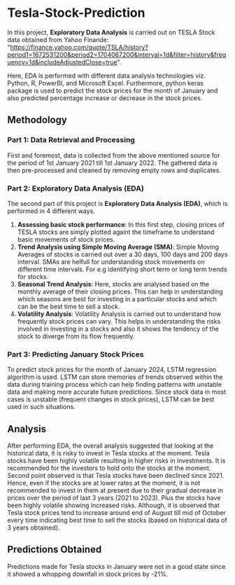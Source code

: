# Tesla-Stock-Prediction

In this project, **Exploratory Data Analysis** is carried out on TESLA Stock data obtained from Yahoo Finande: "https://finance.yahoo.com/quote/TSLA/history?period1=1672531200&period2=1704067200&interval=1d&filter=history&frequency=1d&includeAdjustedClose=true".

Here, EDA is performed with different data analysis technologies viz. Python, R, PowerBI, and Microsoft Excel. Furthermore, python keras package is used to predict the stock prices for the month of January and also predicted percentage increase or decrease in the stock prices.

## Methodology

### Part 1: Data Retrieval and Processing
First and foremost, data is collected from the above mentioned source for the period of 1st January 2021 till 1st January 2022. The gathered data is then pre-processed and cleaned by removing empty rows and duplicates.

### Part 2: Exploratory Data Analysis (EDA)
The second part of this project is **Exploratory Data Analysis (EDA)**, which is performed in 4 different ways.
1. **Assessing basic stock performance**: In this first step, closing prices of TESLA stocks are simply plotted againt the timeframe to understand basic movements of stock prices.
2. **Trend Analysis using Simple Moving Average (SMA)**: Simple Moving Averages of stocks is carried out over a 30 days, 100 days and 200 days interval. SMAs are helfull for understanding stock movements on different time intervals. For e.g identifying short term or long term trends for stocks.
3. **Seasonal Trend Analysis**: Here, stocks are analysed based on the monthly average of their closing prices. This can help in understanding which seasons are best for investing in a particular stocks and which can be the best time to sell a stock.
4. **Volatility Analysis**: Volatility Analysis is carried out to understand how frequently stock prices can vary. This helps in understanding the risks involved in investing in a stocks and also it shows the tendency of the stock to diverge from its flow frequently.

### Part 3: Predicting January Stock Prices
To predict stock prices for the month of January 2024, LSTM regression algorithm is used. LSTM can store memories of trends observed within the data during training process which can help finding patterns with unstable data and making more accurate future predictions. Since stock data in most cases is unstable (frequent changes in stock prices), LSTM can be best used in such situations.

## Analysis
After performing EDA, the overall analysis suggested that looking at the historical data, it is risky to invest in Tesla stocks at the moment. Tesla stocks have been highly volatile resulting in higher risks in investments. It is recommended for the investors to hold onto the stocks at the moment. Second point observed is that Tesla stocks have been declined since 2021. Hence, even if the stocks are at lower rates at the moment, it is not recommended to invest in them at present due to their gradual decrease in prices over the period of last 3 years (2021 to 2023). Plus the stocks have been highly volatile showing increased risks. Although, it is observed that Tesla stock prices tend to increase around end of August till mid of October every time indicating best time to sell the stocks (based on historical data of 3 years obtained).

## Predictions Obtained
Predictions made for Tesla stocks in January were not in a good state since it showed a whopping downfall in stock prices by -21%. 
